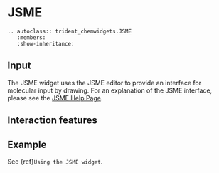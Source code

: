 # JSME

```{eval-rst}
.. autoclass:: trident_chemwidgets.JSME
   :members:
   :show-inheritance:
```

## Input

The JSME widget uses the JSME editor to provide an interface for molecular input by drawing. For an explanation of the JSME interface, please see the [JSME Help Page](https://jsme-editor.github.io/help.html).

## Interaction features

## Example
 
See {ref}`Using the JSME widget`.